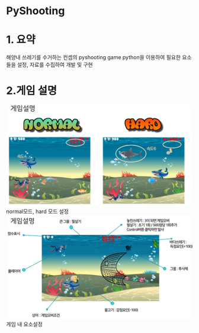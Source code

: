 # PyShooting
# 1. 요약
해양내 쓰레기를 수거하는 컨셉의 pyshooting game
python을 이용하여 필요한 요소들을 설정, 자료를 수집하여 개발 및 구현

# 2.게임 설명
![](/images/normal_hard.PNG)
normal모드, hard 모드 설정
![](/images/explanation.PNG)
게임 내 요소설정
